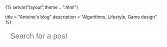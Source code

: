 {%
setvar("layout",theme .. ".html")

title = "Antoine's blog"
description = "Algorithms, Lifestyle, Game design"
%}

<style>
	input[type=text]#search{
		border: none;
		border-radius: 8px;
		outline: none;
		display: block;
		width: 100%;
		padding: 8px 16px;
		font-size: 24px;
		font-family: "Oswald", sans-serif;
		margin-bottom: 16px;
	}
	.posts{
		background-color: transparent;
		box-shadow: none;
	}
</style>
<input id="search" placeholder="Search for a post" type="text"/>
<div id="results"></div>

<script>
	let posts = [
	{% for i in pairs(posts) do %}
		{
			title: `{{ posts[i].title }}`,
			url: `{{ string.gsub(posts[i].url,"\\","/") }}`,
			description: `{{ posts[i].description }}`
		},
	{% end %}
	];

	search.onkeyup = () => {
		let query = search.value;
		let s = [];
		if(query === ""){
			results.innerHTML = "";
			return;
		}
		for(let i = 0;i < posts.length;i++){
			if(
				posts[i].title.toLowerCase().indexOf(query) !== -1 ||
				posts[i].description.toLowerCase().indexOf(query) !== -1
			){
				s.push(`
					<a href="${posts[i].url}">
					<div class='card'>
						<h3 class='title'>${posts[i].title}</h3>
						<p>
							${posts[i].description}
						</p>
					</div>
					</a>
				`)
			}
		}
		results.innerHTML = s.join("");
	}
</script>

<!-- 100% privacy-first analytics -->
<script async defer src="https://scripts.simpleanalyticscdn.com/latest.js"></script>
<noscript><img src="https://queue.simpleanalyticscdn.com/noscript.gif" alt="" referrerpolicy="no-referrer-when-downgrade" /></noscript>